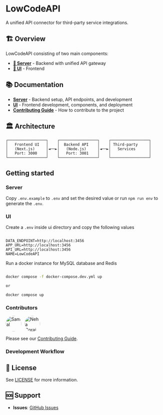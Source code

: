 # LowCodeAPI

A unified API connector for third-party service integrations.

## 🏗️ Overview

LowCodeAPI consisting of two main components:

- **[🚀 Server](./server/README.md)** - Backend with unified API gateway
- **[🎨 UI](./ui/README.md)** - Frontend

## 📚 Documentation

- **[Server](./server/README.md)** - Backend setup, API endpoints, and development
- **[UI](./ui/README.md)** - Frontend development, components, and deployment
- **[Contributing Guide](./CONTRIBUTING.md)** - How to contribute to the project

## 🏛️ Architecture

```
┌─────────────────┐    ┌─────────────────┐    ┌─────────────────┐
│   Frontend UI   │    │  Backend API    │    │ Third-party     │
│   (Next.js)     │◄──►│   (Node.js)     │◄──►│   Services      │
│   Port: 3000    │    │   Port: 3001    │    │                 │
└─────────────────┘    └─────────────────┘    └─────────────────┘
```

## Getting started

### Server

Copy `.env.example` to `.env` and set the desired value or run `npm run env` to generate the `.env`.

### UI

Create a `.env` inside ui directory and copy the following values

```

DATA_ENDPOINT=http://localhost:3456
APP_URL=http://localhost:3456
API_URL=http://localhost:3456
NAME=LowCodeAPI

```

Run a docker instance for MySQL database and Redis

```bash

docker compose -f docker-compose.dev.yml up

or

docker compose up

```

### Contributors

<div style="display: flex; flex-wrap: wrap; gap: 10px;">
  <a href="https://github.com/Samal" title="Samal">
    <img src="https://avatars.githubusercontent.com/Samal" 
         width="50" 
         style="border-radius: 50%;" 
         alt="Samal" />
  </a>
  <a href="https://github.com/NehaGorai" title="Neha Gorai">
    <img src="https://avatars.githubusercontent.com/NehaGorai" 
         width="50" 
         style="border-radius: 50%;" 
         alt="Neha Gorai" />
  </a>
</div>

Please see our [Contributing Guide](./CONTRIBUTING.md).

### Development Workflow

## 📄 License

See [LICENSE](./LICENSE) for more information.

## 🆘 Support

- **Issues**: [GitHub Issues](https://github.com/samal/lowcodeapi/issues)
